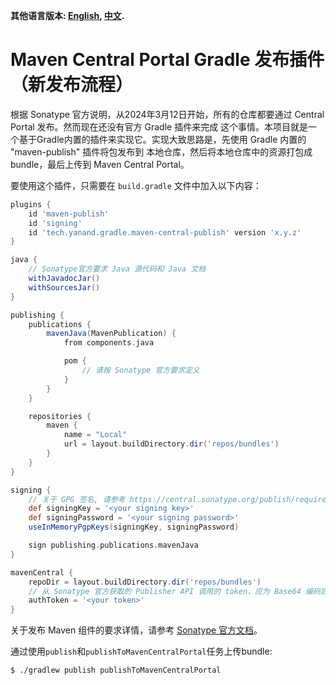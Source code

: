 **其他语言版本: [English](README.md), [中文](README_zh.md).**

# Maven Central Portal Gradle 发布插件（新发布流程）

根据 Sonatype 官方说明，从2024年3月12日开始，所有的仓库都要通过 Central Portal 发布。然而现在还没有官方 Gradle 插件来完成
这个事情。本项目就是一个基于Gradle内置的插件来实现它。实现大致思路是，先使用 Gradle 内置的 "maven-publish" 插件将包发布到
本地仓库，然后将本地仓库中的资源打包成 bundle，最后上传到 Maven Central Portal。

要使用这个插件，只需要在 `build.gradle` 文件中加入以下内容：

```groovy
plugins {
    id 'maven-publish'
    id 'signing'
    id 'tech.yanand.gradle.maven-central-publish' version 'x.y.z'
}

java {
    // Sonatype官方要求 Java 源代码和 Java 文档
    withJavadocJar()
    withSourcesJar()
}

publishing {
    publications {
        mavenJava(MavenPublication) {
            from components.java

            pom {
                // 请按 Sonatype 官方要求定义
            }
        }
    }

    repositories {
        maven {
            name = "Local"
            url = layout.buildDirectory.dir('repos/bundles')
        }
    }
}

signing {
    // 关于 GPG 签名, 请参考 https://central.sonatype.org/publish/requirements/gpg/
    def signingKey = '<your signing key>'
    def signingPassword = '<your signing password>'
    useInMemoryPgpKeys(signingKey, signingPassword)

    sign publishing.publications.mavenJava
}

mavenCentral {
    repoDir = layout.buildDirectory.dir('repos/bundles')
    // 从 Sonatype 官方获取的 Publisher API 调用的 token，应为 Base64 编码后的 username:password
    authToken = '<your token>'
}
```

关于发布 Maven 组件的要求详情，请参考 [Sonatype 官方文档](https://central.sonatype.org/publish/requirements/)。

通过使用`publish`和`publishToMavenCentralPortal`任务上传bundle:

```shell
$ ./gradlew publish publishToMavenCentralPortal
```